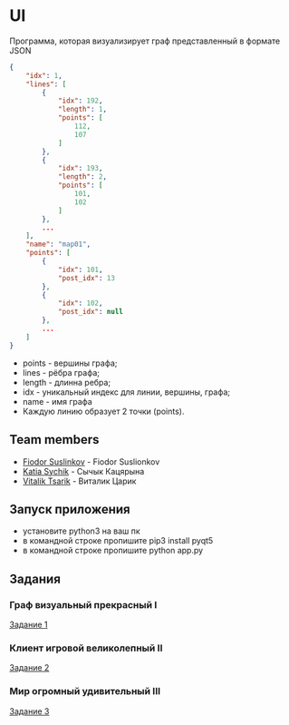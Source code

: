 # UI

Программа, которая визуализирует граф представленный в формате JSON
```json
{
    "idx": 1,
    "lines": [
        {
            "idx": 192,
            "length": 1,
            "points": [
                112,
                107
            ]
        },
        {
            "idx": 193,
            "length": 2,
            "points": [
                101,
                102
            ]
        },
        ...
    ],
    "name": "map01",
    "points": [
        {
            "idx": 101,
            "post_idx": 13
        },
        {
            "idx": 102,
            "post_idx": null
        },
        ...
    ]
}
```
* points - вершины графа;
* lines - рёбра графа;
* length - длинна ребра;
* idx - уникальный индекс для линии, вершины, графа;
* name - имя графа
* Каждую линию образует 2 точки (points).

## Team members
* [Fiodor Suslinkov](https://github.com/FiodorSuslionkov) - Fiodor Suslionkov 
* [Katia Sychik](https://github.com/KatiaSychik) - Сычык Кацярына
* [Vitalik Tsarik](https://github.com/VitalikTsarik) - Виталик Царик

## Запуск приложения
* установите python3 на ваш пк
* в командной строке пропишите pip3 install pyqt5
* в командной строке пропишите python app.py

## Задания
### Граф визуальный прекрасный I
[Задание 1](tasks/task_1.md)
### Клиент игровой великолепный II
[Задание 2](tasks/task_2.md)
### Мир огромный удивительный III
[Задание 3](tasks/task_3.md)
